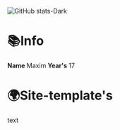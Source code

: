![GitHub stats-Dark](https://github-readme-stats.vercel.app/api?username=kreadzs&show_icons=true&theme=dark#gh-dark-mode-only)
<h1>📚Info</h1>

**Name**
Maxim
**Year's**
17


<H1>🌍Site-template's</h1>
<p>text</p>
